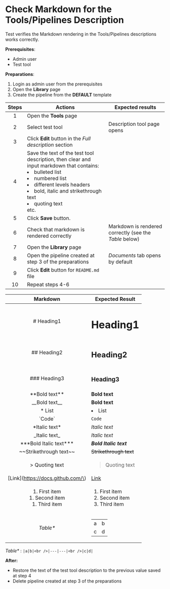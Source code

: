 # Check Markdown for the Tools/Pipelines Description

Test verifies the Markdown rendering in the Tools/Pipelines descriptions works correctly.

**Prerequisites**:
- Admin user
- Test tool

**Preparations**:
1. Login as admin user from the prerequisites
2. Open the **Library** page
3. Create the pipeline from the **DEFAULT** template

| Steps | Actions | Expected results |
| :---: | --- | --- |
| 1 | Open the **Tools** page | |
| 2 | Select test tool | Description tool page opens | 
| 3 | Click **Edit** button in the *Full description* section | |
| 4 | Save the text of the test tool description, then clear and input markdown that contains: <li> bulleted list <li> numbered list <li> different levels headers <li> bold, italic and strikethrough text <li> quoting text <br> etc. | |
| 5 | Click **Save** button. | |
| 6 | Check that markdown is rendered correctly | Markdown is rendered correctly (see the *Table* below) |
| 7 | Open the **Library** page | |
| 8 | Open the pipeline created at step 3 of the preparations | *Documents* tab opens by default |
| 9 | Click **Edit** button for `README.md` file | |
| 10 | Repeat steps 4-6 | |


| Markdown | Expected Result |
|:--------------------------------------------------:| --- |
| # Heading1 | <h1> Heading1 |
| ## Heading2 | <h2> Heading2 |
| ### Heading3 | <h3> Heading3 |
| \*\*Bold text\*\*	 | **Bold text**	 | 
| \_\_Bold text\_\_	 | __Bold text__	 |
| * List | <li>List</li> |
| \`Code\` | `Code` |
| \*Italic text\* | *Italic text* |
| \_Italic text\_ | _Italic text_ |
| \*\*\*Bold Italic text\*\*\*	 | ***Bold Italic text***	 | 
| \~\~Strikethrough text\~\~ | ~~Strikethrough text~~ |
| \> Quoting text | <blockquote>Quoting text</blockquote> |
| \[Link\]\(https://docs.github.com/\) | [Link](https://docs.github.com/) | 
| 1. First item<br/>1. Second item<br/>1. Third item | <ol type="1"><li>First item</li><li>Second item</li><li>Third item</li></ol> |
| _Table*_ | <table><tr><td>a</td><td>b</td></tr><tr><td>c</td><td>d</td></tr></table> |\

 _Table*_ : ```|a|b|<br />|---|---|<br />|c|d|```

**After:**
- Restore the text of the test tool description to the previous value saved at step 4
- Delete pipeline created at step 3 of the preparations
